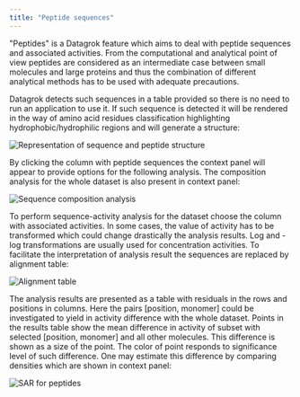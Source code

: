 ```yaml
---
title: "Peptide sequences"
---
```


"Peptides" is a Datagrok feature which aims to deal with peptide sequences and associated activities. From the
computational and analytical point of view peptides are considered as an intermediate case between small molecules and
large proteins and thus the combination of different analytical methods has to be used with adequate precautions.

Datagrok detects such sequences in a table provided so there is no need to run an application to use it. If such
sequence is detected it will be rendered in the way of amino acid residues classification highlighting
hydrophobic/hydrophilic regions and will generate a structure:

![Representation of sequence and peptide structure](../../uploads/peptides/Peptides_1.bmp "Representation of sequence and peptide structure")

By clicking the column with peptide sequences the context panel will appear to provide options for the following
analysis. The composition analysis for the whole dataset is also present in context panel:

![Sequence composition analysis](../../uploads/peptides/Peptides_2.bmp "Sequence composition analysis")

To perform sequence-activity analysis for the dataset choose the column with associated activities. In some cases, the
value of activity has to be transformed which could change drastically the analysis results. Log and -log
transformations are usually used for concentration activities. To facilitate the interpretation of analysis result the
sequences are replaced by alignment table:

![Alignment table](../../uploads/peptides/Peptides_3.bmp "Alignment table")

The analysis results are presented as a table with residuals in the rows and positions in columns. Here the
pairs [position, monomer] could be investigated to yield in activity difference with the whole dataset. Points in the
results table show the mean difference in activity of subset with selected [position, monomer] and all other molecules.
This difference is shown as a size of the point. The color of point responds to significance level of such difference.
One may estimate this difference by comparing densities which are shown in context panel:

![SAR for peptides](../../uploads/peptides/Peptides_4.bmp "SAR for peptides")

